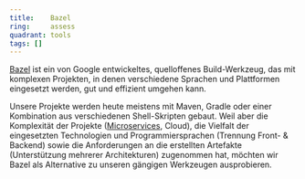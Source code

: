 ```yaml
---
title:    Bazel  
ring:     assess  
quadrant: tools
tags: []
---
```


[Bazel][bazel] ist ein von Google entwickeltes, quelloffenes Build-Werkzeug, das mit komplexen Projekten, in denen
verschiedene Sprachen und Plattformen eingesetzt werden, gut und effizient umgehen kann.

Unsere Projekte werden heute meistens mit Maven, Gradle oder einer Kombination aus verschiedenen Shell-Skripten gebaut.
Weil aber die Komplexität der Projekte ([Microservices][microservices], Cloud), die Vielfalt der eingesetzten
Technologien und Programmiersprachen (Trennung Front- & Backend) sowie die Anforderungen an die erstellten Artefakte
(Unterstützung mehrerer Architekturen) zugenommen hat, möchten wir Bazel als Alternative zu unseren gängigen Werkzeugen
ausprobieren.

[bazel]: https://bazel.build/
[microservices]: /concepts-and-methods/microservice-architektur
